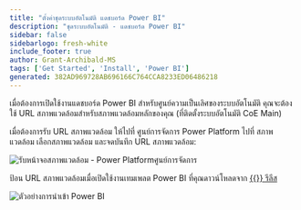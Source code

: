 ```yaml
---
title: "ตั้งค่าชุดระบบอัตโนมัติ แดชบอร์ด Power BI"
description: "ชุดระบบอัตโนมัติ - แดชบอร์ด Power BI"
sidebar: false
sidebarlogo: fresh-white
include_footer: true
author: Grant-Archibald-MS
tags: ['Get Started', 'Install', 'Power BI']
generated: 382AD969728AB696166C764CCA8233ED06486218
---
```


เมื่อต้องการเปิดใช้งานแดชบอร์ด Power BI สําหรับศูนย์ความเป็นเลิศของระบบอัตโนมัติ คุณจะต้องใช้ URL สภาพแวดล้อมสําหรับสภาพแวดล้อมหลักของคุณ (ที่ติดตั้งระบบอัตโนมัติ CoE Main)

เมื่อต้องการรับ URL สภาพแวดล้อม ให้ไปที่ ศูนย์การจัดการ Power Platform ไปที่ สภาพแวดล้อม เลือกสภาพแวดล้อม และจดบันทึก URL สภาพแวดล้อม:

![รับหน้าจอสภาพแวดล้อม - Power Platformศูนย์การจัดการ](/images/get-environment.png)

ป้อน URL สภาพแวดล้อมเมื่อเปิดใช้งานเทมเพลต Power BI ที่คุณดาวน์โหลดจาก [{{<product-name>}} รีลีส](https://github.com/microsoft/powercat-automation-kit/releases)

![ตัวอย่างการนําเข้า Power BI](/images/power-bi-import.png)
